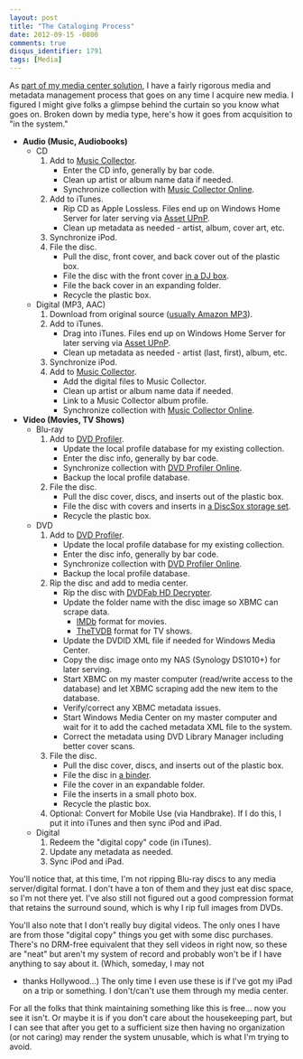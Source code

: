 ```yaml
---
layout: post
title: "The Cataloging Process"
date: 2012-09-15 -0800
comments: true
disqus_identifier: 1791
tags: [Media]
---
```

As [part of my media center
solution](/archive/2008/09/30/overview-of-my-media-center-solution.aspx),
I have a fairly rigorous media and metadata management process that goes
on any time I acquire new media. I figured I might give folks a glimpse
behind the curtain so you know what goes on. Broken down by media type,
here's how it goes from acquisition to "in the system."

-   **Audio (Music, Audiobooks)**
    -   CD
        1.  Add to [Music Collector](http://www.collectorz.com/music/).
            -   Enter the CD info, generally by bar code.
            -   Clean up artist or album name data if needed.
            -   Synchronize collection with [Music Collector
                Online](http://connect.collectorz.com/users/tillig/music/view).
        2.  Add to iTunes.
            -   Rip CD as Apple Lossless. Files end up on Windows Home
                Server for later serving via [Asset
                UPnP](http://www.dbpoweramp.com/asset-upnp-dlna.htm).
            -   Clean up metadata as needed - artist, album, cover art,
                etc.
        3.  Synchronize iPod.
        4.  File the disc.
            -   Pull the disc, front cover, and back cover out of the
                plastic box.
            -   File the disc with the front cover [in a DJ
                box](/archive/2011/05/20/media-storage.aspx).
            -   File the back cover in an expanding folder.
            -   Recycle the plastic box.
    -   Digital (MP3, AAC)
        1.  Download from original source ([usually Amazon
            MP3](http://www.amazon.com/MP3-Music-Download/b/?_encoding=UTF8&camp=1789&creative=390957&linkCode=ur2&node=163856011&redirect=true&tag=mhsvortex)).
        2.  Add to iTunes.
            -   Drag into iTunes. Files end up on Windows Home Server
                for later serving via [Asset
                UPnP](http://www.dbpoweramp.com/asset-upnp-dlna.htm).
            -   Clean up metadata as needed - artist (last, first),
                album, etc.
        3.  Synchronize iPod.
        4.  Add to [Music Collector](http://www.collectorz.com/music/).
            -   Add the digital files to Music Collector.
            -   Clean up artist or album name data if needed.
            -   Link to a Music Collector album profile.
            -   Synchronize collection with [Music Collector
                Online](http://connect.collectorz.com/users/tillig/music/view).
-   **Video (Movies, TV Shows)**
    -   Blu-ray
        1.  Add to [DVD Profiler](http://www.invelos.com/).
            -   Update the local profile database for my existing
                collection.
            -   Enter the disc info, generally by bar code.
            -   Synchronize collection with [DVD Profiler
                Online](http://www.invelos.com/dvdcollection.aspx/tillig).
            -   Backup the local profile database.
        2.  File the disc.
            -   Pull the disc cover, discs, and inserts out of the
                plastic box.
            -   File the disc with covers and inserts in [a DiscSox
                storage
                set](/archive/2011/08/30/discsox-blu-ray-storage.aspx).
            -   Recycle the plastic box.
    -   DVD
        1.  Add to [DVD Profiler](http://www.invelos.com/).
            -   Update the local profile database for my existing
                collection.
            -   Enter the disc info, generally by bar code.
            -   Synchronize collection with [DVD Profiler
                Online](http://www.invelos.com/dvdcollection.aspx/tillig).
            -   Backup the local profile database.
        2.  Rip the disc and add to media center.
            -   Rip the disc with [DVDFab HD
                Decrypter](http://www.dvdfab.com).
            -   Update the folder name with the disc image so XBMC can
                scrape data.
                -   [IMDb](http://www.imdb.com) format for movies.
                -   [TheTVDB](http://thetvdb.com/) format for TV shows.
            -   Update the DVDID XML file if needed for Windows Media
                Center.
            -   Copy the disc image onto my NAS (Synology DS1010+) for
                later serving.
            -   Start XBMC on my master computer (read/write access to
                the database) and let XBMC scraping add the new item to
                the database.
            -   Verify/correct any XBMC metadata issues.
            -   Start Windows Media Center on my master computer and
                wait for it to add the cached metadata XML file to the
                system.
            -   Correct the metadata using DVD Library Manager including
                better cover scans.
        3.  File the disc.
            -   Pull the disc cover, discs, and inserts out of the
                plastic box.
            -   File the disc in [a
                binder](/archive/2011/05/20/media-storage.aspx).
            -   File the cover in an expandable folder.
            -   File the inserts in a small photo box.
            -   Recycle the plastic box.
        4.  Optional: Convert for Mobile Use (via Handbrake). If I do
            this, I put it into iTunes and then sync iPod and iPad.
    -   Digital
        1.  Redeem the "digital copy" code (in iTunes).
        2.  Update any metadata as needed.
        3.  Sync iPod and iPad.

You'll notice that, at this time, I'm not ripping Blu-ray discs to any
media server/digital format. I don't have a ton of them and they just
eat disc space, so I'm not there yet. I've also still not figured out a
good compression format that retains the surround sound, which is why I
rip full images from DVDs.

You'll also note that I don't really buy digital videos. The only ones I
have are from those "digital copy" things you get with some disc
purchases. There's no DRM-free equivalent that they sell videos in right
now, so these are "neat" but aren't my system of record and probably
won't be if I have anything to say about it. (Which, someday, I may not
- thanks Hollywood...) The only time I even use these is if I've got my
iPad on a trip or something. I don't/can't use them through my media
center.

For all the folks that think maintaining something like this is free...
now you see it isn't. Or maybe it is if you don't care about the
housekeeping part, but I can see that after you get to a sufficient size
then having no organization (or not caring) may render the system
unusable, which is what I'm trying to avoid.

